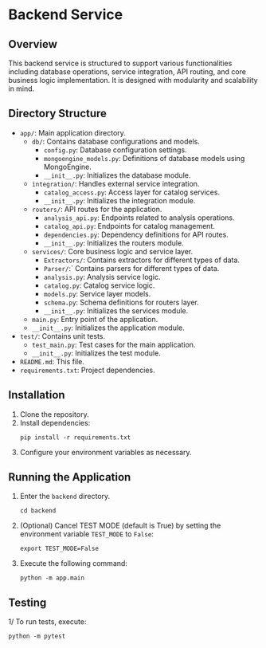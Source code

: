 # Backend Service

## Overview

This backend service is structured to support various functionalities including database operations, service integration, API routing, and core business logic implementation. It is designed with modularity and scalability in mind.

## Directory Structure

- `app/`: Main application directory.
  - `db/`: Contains database configurations and models.
    - `config.py`: Database configuration settings.
    - `mongoengine_models.py`: Definitions of database models using MongoEngine.
    - `__init__.py`: Initializes the database module.
  - `integration/`: Handles external service integration.
    - `catalog_access.py`: Access layer for catalog services.
    - `__init__.py`: Initializes the integration module.
  - `routers/`: API routes for the application.
    - `analysis_api.py`: Endpoints related to analysis operations.
    - `catalog_api.py`: Endpoints for catalog management.
    - `dependencies.py`: Dependency definitions for API routes.
    - `__init__.py`: Initializes the routers module.
  - `services/`: Core business logic and service layer.
    - `Extractors/`: Contains extractors for different types of data.
    - `Parser/`:` Contains parsers for different types of data.
    - `analysis.py`: Analysis service logic.
    - `catalog.py`: Catalog service logic.
    - `models.py`: Service layer models.
    - `schema.py`: Schema definitions for routers layer.
    - `__init__.py`: Initializes the services module.
  - `main.py`: Entry point of the application.
  - `__init__.py`: Initializes the application module.
- `test/`: Contains unit tests.
  - `test_main.py`: Test cases for the main application.
  - `__init__.py`: Initializes the test module.
- `README.md`: This file.
- `requirements.txt`: Project dependencies.

## Installation

1. Clone the repository.
2. Install dependencies:
   ```
   pip install -r requirements.txt
   ```
3. Configure your environment variables as necessary.

## Running the Application

1. Enter the `backend` directory.
    ```
    cd backend
    ```
2. (Optional) Cancel TEST MODE (default is True) by setting the environment variable `TEST_MODE` to `False`:
    ```
    export TEST_MODE=False
    ```
3. Execute the following command:
    ```
    python -m app.main
    ```

## Testing

1/ To run tests, execute:

```
python -m pytest
```
